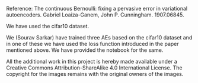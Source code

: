 Reference: The continuous Bernoulli: fixing a pervasive error in variational autoencoders. Gabriel Loaiza-Ganem, John P. Cunningham. 1907.06845.

We have used the cifar10 dataset.

We (Sourav Sarkar) have trained three AEs based on the cifar10 dataset and in one of these we have used the loss function introduced in the paper mentioned above. We have provided the notebook for the same. 

All the additional work in this project is hereby made available under a Creative Commons Attribution-ShareAlike 4.0 International License. The copyright for the images remains with the original owners of the images.
